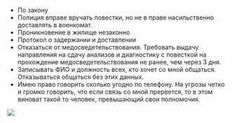 * По закону
* Полиция вправе вручать повестки, но не в праве насильственно доставлять в военкомат.
* Проникновение в жилище незаконно
* Протокол о задержании и доставлении
* Отказаться от медосведетельствования. Требовать выдачу направления на сдачу анализов и диагностику с повесткой на прохождение медосведетельствования не ранее, чем через 3 дня.
* Записывать ФИО и должность всех, кто хочет со мной общаться. Отказываться общаться без этих данных.
* Имею право говорить сколько угодно по телефону. На угрозы четко и громко говорить, что если связь со мной прервется, то в этом виноват такой то человек, превышающий свои полномочия.

![](telegram-cloud-photo-size-2-5242279439474212056-y.jpg) 
